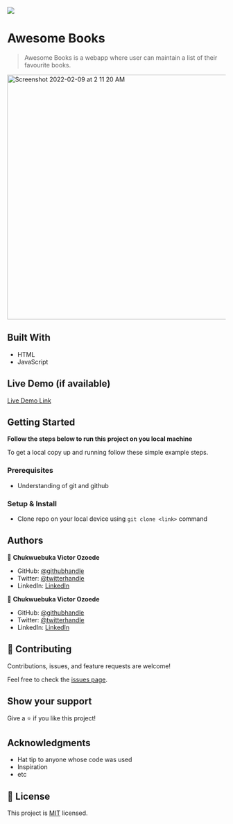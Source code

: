 ![](https://img.shields.io/badge/Microverse-blueviolet)

# Awesome Books

> Awesome Books is a webapp where user can maintain a list of their favourite books.

<img width="563" alt="Screenshot 2022-02-09 at 2 11 20 AM" src="https://user-images.githubusercontent.com/87834222/153076378-e7e49c64-0fd0-45ec-9d1d-c252d93a88fa.png">


## Built With

- HTML
- JavaScript

## Live Demo (if available)

[Live Demo Link](https://awaisanwar544.github.io/awesome-books/)

## Getting Started

**Follow the steps below to run this project on you local machine**


To get a local copy up and running follow these simple example steps.

### Prerequisites
- Understanding of git and github
### Setup & Install
- Clone repo on your local device using `git clone <link>` command

## Authors

👤 **Chukwuebuka Victor Ozoede**

- GitHub: [@githubhandle](https://github.com/awaisanwar544)
- Twitter: [@twitterhandle](https://twitter.com/AwaisAnwar47)
- LinkedIn: [LinkedIn](https://www.linkedin.com/in/awaisanwar544/)

👤 **Chukwuebuka Victor Ozoede**

- GitHub: [@githubhandle](https://github.com/chukwuebukaVictor)
- Twitter: [@twitterhandle](https://twitter.com/OzoedeVictor)
- LinkedIn: [LinkedIn](https://www.linkedin.com/in/ChukwuebukaOzoede/)

## 🤝 Contributing

Contributions, issues, and feature requests are welcome!

Feel free to check the [issues page](../../issues/).

## Show your support

Give a ⭐️ if you like this project!

## Acknowledgments

- Hat tip to anyone whose code was used
- Inspiration
- etc

## 📝 License

This project is [MIT](./MIT.md) licensed.
